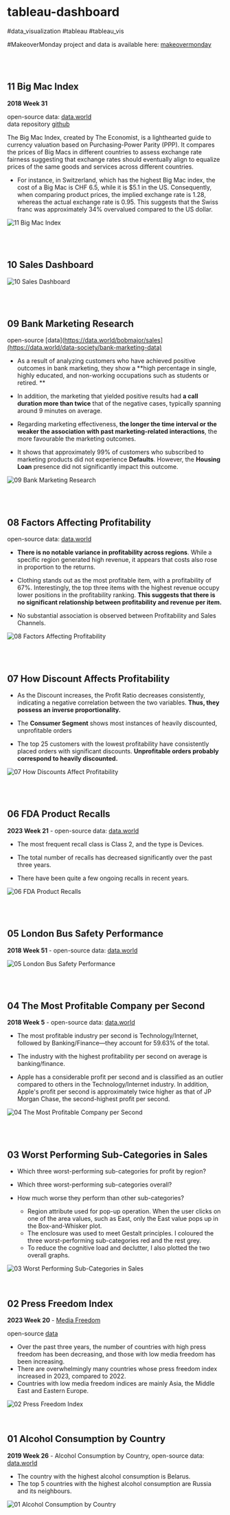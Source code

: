 # tableau-dashboard
#data_visualization #tableau #tableau_vis 

#MakeoverMonday project and data is available here: [makeovermonday](https://www.makeovermonday.co.uk/data/)

<br>
<br>

## 11 Big Mac Index

**2018 Week 31**

open-source data: [data.world](https://data.world/makeovermonday/2018w31-big-mac-index) <br>
data repository [github](https://github.com/TheEconomist/big-mac-data)

The Big Mac Index, created by The Economist, is a lighthearted guide to currency valuation based on Purchasing-Power Parity (PPP). It compares the prices of Big Macs in different countries to assess exchange rate fairness suggesting that exchange rates should eventually align to equalize prices of the same goods and services across different countries.

- For instance, in Switzerland, which has the highest Big Mac index, the cost of a Big Mac is CHF 6.5, while it is $5.1 in the US. Consequently, when comparing product prices, the implied exchange rate is 1.28, whereas the actual exchange rate is 0.95. This suggests that the Swiss franc was approximately 34% overvalued compared to the US dollar.



![11 Big Mac Index](https://github.com/arianehanbi/tableau-dashboard/assets/37695060/6ca554d4-c7cb-4c6f-bf46-f398af5bb000)


<br>
<br>

## 10 Sales Dashboard

![10 Sales Dashboard](https://github.com/arianehanbi/tableau-dashboard/assets/37695060/dc28a02e-5105-4d28-8eaf-fdc90937053e)

<br>
<br>

## 09 Bank Marketing Research

open-source [data](https://data.world/bobmajor/sales](https://data.world/data-society/bank-marketing-data)

- As a result of analyzing customers who have achieved positive outcomes in bank marketing, they show a **high percentage in single, highly educated, and non-working occupations such as students or retired. **

- In addition, the marketing that yielded positive results had **a call duration more than twice** that of the negative cases, typically spanning around 9 minutes on average.

- Regarding marketing effectiveness, **the longer the time interval or the weaker the association with past marketing-related interactions**, the more favourable the marketing outcomes.

- It shows that approximately 99% of customers who subscribed to marketing products did not experience **Defaults**. However, the **Housing Loan** presence did not significantly impact this outcome.


![09 Bank Marketing Research](https://github.com/arianehanbi/tableau-dashboard/assets/37695060/45475b30-0317-47bf-a5cb-c6d7999b37b8)


<br>
<br>

## 08 Factors Affecting Profitability

open-source data: [data.world](https://data.world/bobmajor/sales)

- **There is no notable variance in profitability across regions**. While a specific region generated high revenue, it appears that costs also rose in proportion to the returns.

- Clothing stands out as the most profitable item, with a profitability of 67%. Interestingly, the top three items with the highest revenue occupy lower positions in the profitability ranking. **This suggests that there is no significant relationship between profitability and revenue per item.**

- No substantial association is observed between Profitability and Sales Channels.

![08 Factors Affecting Profitability](https://github.com/arianehanbi/tableau-dashboard/assets/37695060/c40cfded-dac0-4f01-9003-1d428fb7fcc5)




<br>
<br>


## 07 How Discount Affects Profitability


- As the Discount increases, the Profit Ratio decreases consistently, indicating a negative correlation between the two variables. **Thus, they possess an inverse proportionality.**

- The **Consumer Segment** shows most instances of heavily discounted, unprofitable orders

- The top 25 customers with the lowest profitability have consistently placed orders with significant discounts. **Unprofitable orders probably correspond to heavily discounted.**

![07 How Discounts Affect Profitability](https://github.com/arianehanbi/tableau-dashboard/assets/37695060/db10d978-831a-48fe-83cc-94a2024a923c)



<br>
<br>

## 06 FDA Product Recalls

**2023 Week 21** - open-source data: [data.world]([https://data.world/makeovermonday/2018w51](https://data.world/makeovermonday/2023w21))

- The most frequent recall class is Class 2, and the type is Devices.

- The total number of recalls has decreased significantly over the past three years.

- There have been quite a few ongoing recalls in recent years.

![06 FDA Product Recalls](https://github.com/arianehanbi/tableau-dashboard/assets/37695060/c148ba37-3a56-44d5-804e-61dab1359a5a)



<br>
<br>


## 05 London Bus Safety Performance

**2018 Week 51** - open-source data: [data.world](https://data.world/makeovermonday/2018w51)

![05 London Bus Safety Performance](https://github.com/arianehanbi/tableau-dashboard/assets/37695060/9b4916e9-032b-438b-ad94-848b2b82f43e)


<br>
<br>

## 04 The Most Profitable Company per Second

**2018 Week 5** - open-source data: [data.world](https://data.world/makeovermonday/2018-w-5-what-the-most-profitable-companies-make-per-second)

- The most profitable industry per second is Technology/Internet, followed by Banking/Finance—they account for 59.63% of the total.

- The industry with the highest profitability per second on average is banking/finance.

- Apple has a considerable profit per second and is classified as an outlier compared to others in the Technology/Internet industry. In addition, Apple's profit per second is approximately twice higher as that of JP Morgan Chase, the second-highest profit per second.


![04 The Most Profitable Company per Second](https://github.com/arianehanbi/tableau-dashboard/assets/37695060/25eb3bb7-8d42-4d47-9d8b-a26658ca4114)



<br>
<br>

## 03 Worst Performing Sub-Categories in Sales

- Which three worst-performing sub-categories for profit by region?
- Which three worst-performing sub-categories overall?
- How much worse they perform than other sub-categories?

  + Region attribute used for pop-up operation. When the user clicks on one of the area values, such as East, only the East value pops up in the Box-and-Whisker plot.
  + The enclosure was used to meet Gestalt principles. I coloured the three worst-performing sub-categories red and the rest grey.
  + To reduce the cognitive load and declutter, I also plotted the two overall graphs.


![03 Worst Performing Sub-Categories in Sales](https://github.com/arianehanbi/tableau-dashboard/assets/37695060/31cd5fde-3666-4571-bc7c-4467bd55873f)


<br>

## 02 Press Freedom Index


**2023 Week 20** - [Media Freedom](https://www.theguardian.com/media/2023/may/03/media-freedom-in-dire-state-in-record-number-of-countries-report-finds?CMP=Share_iOSApp_Other) 

open-source [data](https://data.world/makeovermonday/2019w26)

- Over the past three years, the number of countries with high press freedom has been decreasing, and those with low media freedom has been increasing.
- There are overwhelmingly many countries whose press freedom index increased in 2023, compared to 2022.
- Countries with low media freedom indices are mainly Asia, the Middle East and Eastern Europe.

![02 Press Freedom Index](https://github.com/arianehanbi/tableau-dashboard/assets/37695060/29a53346-6a8c-4a3b-a21c-05f3e42df058)


<br>

## 01 Alcohol Consumption by Country


**2019 Week 26** - Alcohol Consumption by Country, open-source data: [data.world](https://data.world/makeovermonday/2019w26)

- The country with the highest alcohol consumption is Belarus.
- The top 5 countries with the highest alcohol consumption are Russia and its neighbours.

![01 Alcohol Consumption by Country](https://github.com/arianehanbi/tableau-dashboard/assets/37695060/7e86b24f-7aec-4c04-aa14-1d5af08f6a03)



<br>
